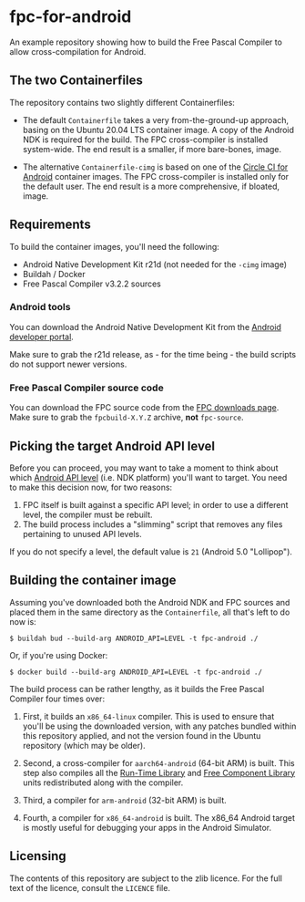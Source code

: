 # fpc-for-android

An example repository showing how to build the Free Pascal Compiler
to allow cross-compilation for Android.


## The two Containerfiles

The repository contains two slightly different Containerfiles:

- The default `Containerfile` takes a very from-the-ground-up approach,
  basing on the Ubuntu 20.04 LTS container image. A copy of the Android NDK
  is required for the build. The FPC cross-compiler is installed system-wide.
  The end result is a smaller, if more bare-bones, image.

- The alternative `Containerfile-cimg` is based on one of the
  [Circle CI for Android](https://hub.docker.com/r/cimg/android) container
  images. The FPC cross-compiler is installed only for the default user.
  The end result is a more comprehensive, if bloated, image.


## Requirements

To build the container images, you'll need the following:
- Android Native Development Kit r21d (not needed for the `-cimg` image)
- Buildah / Docker
- Free Pascal Compiler v3.2.2 sources


### Android tools

You can download the Android Native Development Kit from the 
[Android developer portal](https://developer.android.com/ndk/downloads/). 

Make sure to grab the r21d release, as - for the time being - the build
scripts do not support newer versions.


### Free Pascal Compiler source code

You can download the FPC source code from the
[FPC downloads page](https://www.freepascal.org/down/source/sources.html).
Make sure to grab the `fpcbuild-X.Y.Z` archive, **not** `fpc-source`.


## Picking the target Android API level

Before you can proceed, you may want to take a moment to think about which
[Android API level](https://en.wikipedia.org/wiki/Android_version_history#Overview)
(i.e. NDK platform) you'll want to target. You need to make this decision now,
for two reasons:

1. FPC itself is built against a specific API level;
   in order to use a different level, the compiler must be rebuilt.
2. The build process includes a "slimming" script that removes any files
   pertaining to unused API levels.

If you do not specify a level, the default value is `21`
(Android 5.0 "Lollipop").


## Building the container image

Assuming you've downloaded both the Android NDK and FPC sources
and placed them in the same directory as the `Containerfile`,
all that's left to do now is:
```
$ buildah bud --build-arg ANDROID_API=LEVEL -t fpc-android ./
```
Or, if you're using Docker:
```
$ docker build --build-arg ANDROID_API=LEVEL -t fpc-android ./
```

The build process can be rather lengthy,
as it builds the Free Pascal Compiler four times over:

1. First, it builds an `x86_64-linux` compiler.
This is used to ensure that you'll be using the downloaded version,
with any patches bundled within this repository applied,
and not the version found in the Ubuntu repository (which may be older).

2. Second, a cross-compiler for `aarch64-android` (64-bit ARM) is built.
This step also compiles all the
[Run-Time Library](https://www.freepascal.org/docs-html/current/rtl/index.html)
and [Free Component Library](https://www.freepascal.org/docs-html/current/fcl/index.html)
units redistributed along with the compiler.

3. Third, a compiler for `arm-android` (32-bit ARM) is built.

4. Fourth, a compiler for `x86_64-android` is built. The x86\_64 Android target
is mostly useful for debugging your apps in the Android Simulator.


## Licensing

The contents of this repository are subject to the zlib licence.
For the full text of the licence, consult the `LICENCE` file.

